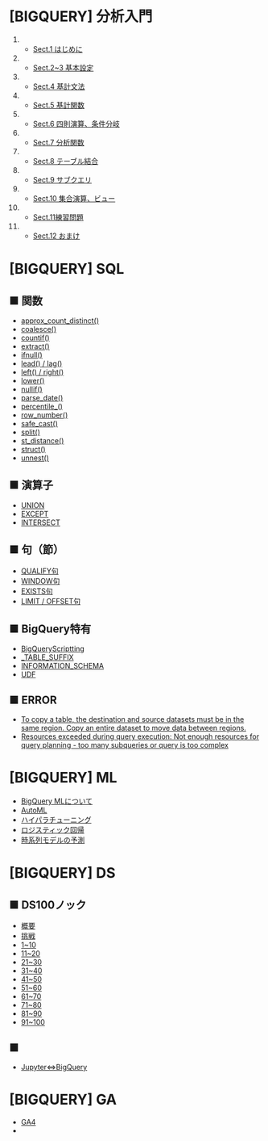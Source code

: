 # [BIGQUERY] 分析入門
1. - [Sect.1 はじめに](google_bigquery)
2. - [Sect.2~3 基本設定](google_bigquery_2_3)
3. - [Sect.4 基計文法](google_bigquery_4)
4. - [Sect.5 基計関数](google_bigquery_5)
5. - [Sect.6 四則演算、条件分岐](google_bigquery_6)
6. - [Sect.7 分析関数](google_bigquery_7)
7. - [Sect.8 テーブル結合](google_bigquery_8)
8. - [Sect.9 サブクエリ](google_bigquery_9)
9. - [Sect.10 集合演算、ビュー](google_bigquery_10)
10. - [Sect.11練習問題](google_bigquery_11)
11. - [Sect.12 おまけ](google_bigquery_12)



# [BIGQUERY] SQL
## ■ 関数  
+ [approx_count_distinct()](sql_approx_count_distinct)
+ [coalesce()](sql_coalesce)
+ [countif()](sql_countif)
+ [extract()](sql_extract)
+ [ifnull()](sql_ifnull)
+ [lead() / lag()](sql_lead_lag)
+ [left() / right()](sql_left_right)
+ [lower()](sql_lower)
+ [nullif()](sql_nullif)
+ [parse_date()](sql_parse_date)
+ [percentile_()](sql_percentile)
+ [row_number()](sql_row_number)
+ [safe_cast()](sql_safe_cast)
+ [split()](sql_split)
+ [st_distance()](sql_st_distance)
+ [struct()](sql_struct)
+ [unnest()](sql_unnest)

## ■ 演算子
+ [UNION](sql_union)
+ [EXCEPT](sql_except)
+ [INTERSECT](sql_intersect)

## ■ 句（節）
+ [QUALIFY句](sql_qualify)
+ [WINDOW句](sql_window)
+ [EXISTS句](sql_exists)
+ [LIMIT / OFFSET句](sql_limit_offset)

## ■ BigQuery特有
+ [BigQueryScriptting](sql_bqscripting)
+ [_TABLE_SUFFIX](sql_table_suffix)
+ [INFORMATION_SCHEMA](sql_information_schema)
+ [UDF](sql_udf)

## ■ ERROR
+ [To copy a table, the destination and source datasets must be in the same region. Copy an entire dataset to move data between regions.](bq_error_case1)
+ [Resources exceeded during query execution: Not enough resources for query planning - too many subqueries or query is too complex](bq_table)



# [BIGQUERY] ML
+ [BigQuery MLについて](ml_index)
+ [AutoML](ml_automl)
+ [ハイパラチューニング](ml_hyperpara)
+ [ロジスティック回帰](ml_logreg)
+ [時系列モデルの予測](ml_time_series)



# [BIGQUERY] DS
## ■ DS100ノック
+ [概要](ds_100knock)
+ [挑戦](ds_100knock_sql)
+ [1~10](ds_100knock_sql_to10)
+ [11~20](ds_100knock_sql_to20)
+ [21~30](ds_100knock_sql_to30)
+ [31~40](ds_100knock_sql_to40)
+ [41~50](ds_100knock_sql_to50)
+ [51~60](ds_100knock_sql_to60)
+ [61~70](ds_100knock_sql_to70)
+ [71~80](ds_100knock_sql_to80)
+ [81~90](ds_100knock_sql_to90)
+ [91~100](ds_100knock_sql_to100)

## ■ 
+ [Jupyter⇔BigQuery](ds_jupyter_bigquery)



# [BIGQUERY] GA
+ [GA4](ga_ga4)
+ []()



